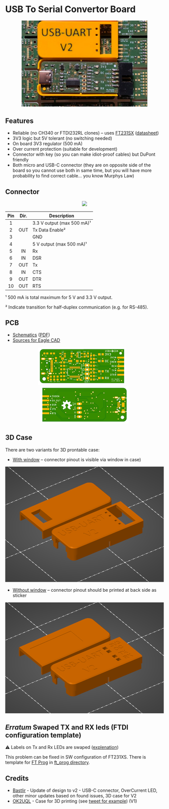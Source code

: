 # USB To Serial Convertor Board

<p align="center">
<img src="https://raw.githubusercontent.com/ah01/u2s/master/docs/photo.jpg" width="400" />
</p>

## Features

- Reliable (no CH340 or FTDI232RL clones) – uses [FT231SX](https://ftdichip.com/products/ft231xs/) ([datasheet](https://ftdichip.com/wp-content/uploads/2020/08/DS_FT231X.pdf))
- 3V3 logic but 5V tolerant (no switching needed)
- On board 3V3 regulator (500 mA)
- Over current protection (suitable for development)
- Connector with key (so you can make idiot-proof cables) but DuPont friendly
- Both micro and USB-C connector (they are on opposite side of the board so you cannot use both in same time, but you will have more probability to find correct cable… you know Murphys Law)

## Connector

<p align="center">
<img src="https://raw.githubusercontent.com/ah01/u2s/master/docs/pinout.png" />
</p>

| Pin | Dir. | Description |
|:---:|:----:| ------------|
| 1 |  | 3.3 V output (max 500 mA)¹ |
| 2 | OUT | Tx Data Enable² |
| 3 |  | GND |
| 4 |  | 5 V output (max 500 mA)¹ |
| 5 | IN | Rx |
| 6 | IN | DSR |
| 7 | OUT | Tx |
| 8 | IN | CTS |
| 9 | OUT | DTR |
| 10 | OUT | RTS |

¹ 500 mA is total maximum for 5 V  and 3.3 V output.

² Indicate transition for half-duplex communication (e.g. for RS-485).

## PCB

- [Schematics](https://raw.githubusercontent.com/ah01/u2s/master/docs/usb-to-serial.png) ([PDF](https://raw.githubusercontent.com/ah01/u2s/master/docs/usb-to-serial.pdf))
- [Sources for Eagle CAD](pcb)

<p align="center">
<img src="https://raw.githubusercontent.com/ah01/u2s/master/docs/usb-to-serial_top.png" width="280" /> &nbsp; &nbsp;
<img src="https://raw.githubusercontent.com/ah01/u2s/master/docs/usb-to-serial_bot.png" width="280" />
</p>

## 3D Case

There are two variants for 3D prontable case:

- [With window](3Dcase/with_holes) – connector pinout is visible via window in case)

<p align="center">
<img src="https://raw.githubusercontent.com/ah01/u2s/master/3Dcase/with_holes/Case_with_holes.png" width="550" />
</p>

- [Without window](3Dcase/no_holes) – connector pinout should be printed at back side as sticker

<p align="center">
<img src="https://raw.githubusercontent.com/ah01/u2s/master/3Dcase/no_holes/Case_no_hole.png" width="550" />
</p>

## _Erratum_ Swaped TX and RX leds (FTDI configuration template)

⚠ Labels on Tx and Rx LEDs are swaped ([explenation](ft_prog/readme.md))

This problem can be fixed in SW configuration of FT231XS. There is template for [FT Prog](https://www.ftdichip.com/Support/Utilities.htm#FT_PROG) in [ft_prog directory](ft_prog).

## Credits

- [Bastlir](https://twitter.com/bastlir) - Update of design to v2 - USB-C connector, OverCurrent LED, other minor updates based on found issues, 3D case for V2
- [OK2UQL](https://twitter.com/ok2uqlGabo) - Case for 3D printing (see [tweet for example](https://twitter.com/ok2uqlGabo/status/1366835820972376068)) (V1)
